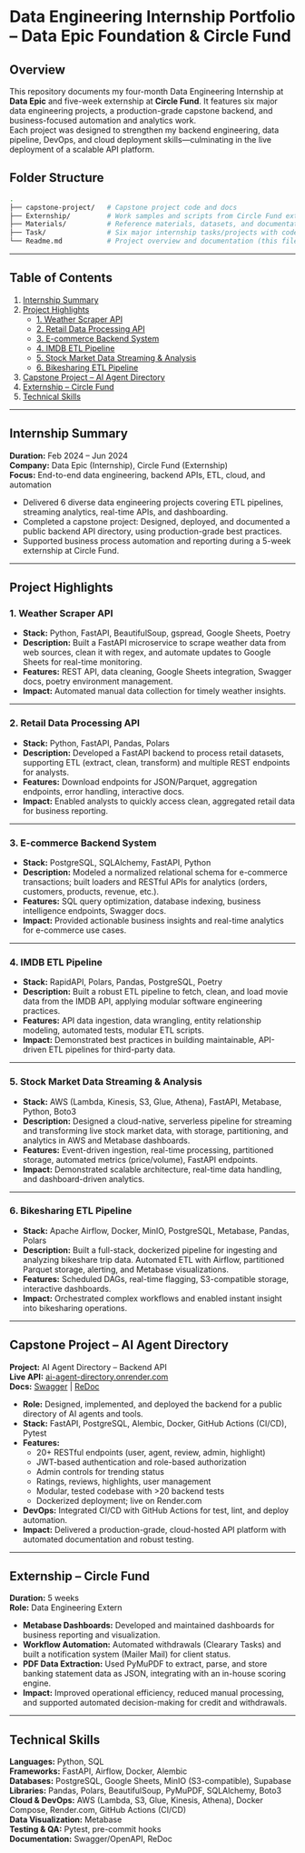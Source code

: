 # Data Engineering Internship Portfolio – Data Epic Foundation & Circle Fund

## Overview
This repository documents my four-month Data Engineering Internship at **Data Epic** and five-week externship at **Circle Fund**. It features six major data engineering projects, a production-grade capstone backend, and business-focused automation and analytics work.  
Each project was designed to strengthen my backend engineering, data pipeline, DevOps, and cloud deployment skills—culminating in the live deployment of a scalable API platform.

## Folder Structure
```bash
.
├── capstone-project/   # Capstone project code and docs
├── Externship/         # Work samples and scripts from Circle Fund externship
├── Materials/          # Reference materials, datasets, and documentation
├── Task/               # Six major internship tasks/projects with code and reports
└── Readme.md           # Project overview and documentation (this file)
```
---

## Table of Contents

1. [Internship Summary](#internship-summary)
2. [Project Highlights](#project-highlights)
    - [1. Weather Scraper API](#1-weather-scraper-api)
    - [2. Retail Data Processing API](#2-retail-data-processing-api)
    - [3. E-commerce Backend System](#3-e-commerce-backend-system)
    - [4. IMDB ETL Pipeline](#4-imdb-etl-pipeline)
    - [5. Stock Market Data Streaming & Analysis](#5-stock-market-data-streaming--analysis)
    - [6. Bikesharing ETL Pipeline](#6-bikesharing-etl-pipeline)
3. [Capstone Project – AI Agent Directory](#capstone-project--ai-agent-directory)
4. [Externship – Circle Fund](#externship--circle-fund)
5. [Technical Skills](#technical-skills)

---

## Internship Summary

**Duration:** Feb 2024 – Jun 2024  
**Company:** Data Epic (Internship), Circle Fund (Externship)  
**Focus:** End-to-end data engineering, backend APIs, ETL, cloud, and automation

- Delivered 6 diverse data engineering projects covering ETL pipelines, streaming analytics, real-time APIs, and dashboarding.
- Completed a capstone project: Designed, deployed, and documented a public backend API directory, using production-grade best practices.
- Supported business process automation and reporting during a 5-week externship at Circle Fund.

---

## Project Highlights

### 1. Weather Scraper API

- **Stack:** Python, FastAPI, BeautifulSoup, gspread, Google Sheets, Poetry
- **Description:** Built a FastAPI microservice to scrape weather data from web sources, clean it with regex, and automate updates to Google Sheets for real-time monitoring.
- **Features:** REST API, data cleaning, Google Sheets integration, Swagger docs, poetry environment management.
- **Impact:** Automated manual data collection for timely weather insights.

---

### 2. Retail Data Processing API

- **Stack:** Python, FastAPI, Pandas, Polars
- **Description:** Developed a FastAPI backend to process retail datasets, supporting ETL (extract, clean, transform) and multiple REST endpoints for analysts.
- **Features:** Download endpoints for JSON/Parquet, aggregation endpoints, error handling, interactive docs.
- **Impact:** Enabled analysts to quickly access clean, aggregated retail data for business reporting.

---

### 3. E-commerce Backend System

- **Stack:** PostgreSQL, SQLAlchemy, FastAPI, Python
- **Description:** Modeled a normalized relational schema for e-commerce transactions; built loaders and RESTful APIs for analytics (orders, customers, products, revenue, etc.).
- **Features:** SQL query optimization, database indexing, business intelligence endpoints, Swagger docs.
- **Impact:** Provided actionable business insights and real-time analytics for e-commerce use cases.

---

### 4. IMDB ETL Pipeline

- **Stack:** RapidAPI, Polars, Pandas, PostgreSQL, Poetry
- **Description:** Built a robust ETL pipeline to fetch, clean, and load movie data from the IMDB API, applying modular software engineering practices.
- **Features:** API data ingestion, data wrangling, entity relationship modeling, automated tests, modular ETL scripts.
- **Impact:** Demonstrated best practices in building maintainable, API-driven ETL pipelines for third-party data.

---

### 5. Stock Market Data Streaming & Analysis

- **Stack:** AWS (Lambda, Kinesis, S3, Glue, Athena), FastAPI, Metabase, Python, Boto3
- **Description:** Designed a cloud-native, serverless pipeline for streaming and transforming live stock market data, with storage, partitioning, and analytics in AWS and Metabase dashboards.
- **Features:** Event-driven ingestion, real-time processing, partitioned storage, automated metrics (price/volume), FastAPI endpoints.
- **Impact:** Demonstrated scalable architecture, real-time data handling, and dashboard-driven analytics.

---

### 6. Bikesharing ETL Pipeline

- **Stack:** Apache Airflow, Docker, MinIO, PostgreSQL, Metabase, Pandas, Polars
- **Description:** Built a full-stack, dockerized pipeline for ingesting and analyzing bikeshare trip data. Automated ETL with Airflow, partitioned Parquet storage, alerting, and Metabase visualizations.
- **Features:** Scheduled DAGs, real-time flagging, S3-compatible storage, interactive dashboards.
- **Impact:** Orchestrated complex workflows and enabled instant insight into bikesharing operations.

---

## Capstone Project – AI Agent Directory

**Project:** AI Agent Directory – Backend API  
**Live API:** [ai-agent-directory.onrender.com](https://ai-agent-directory.onrender.com)  
**Docs:** [Swagger](https://ai-agent-directory.onrender.com/docs) | [ReDoc](https://ai-agent-directory.onrender.com/redoc)

- **Role:** Designed, implemented, and deployed the backend for a public directory of AI agents and tools.
- **Stack:** FastAPI, PostgreSQL, Alembic, Docker, GitHub Actions (CI/CD), Pytest
- **Features:**
    - 20+ RESTful endpoints (user, agent, review, admin, highlight)
    - JWT-based authentication and role-based authorization
    - Admin controls for trending status
    - Ratings, reviews, highlights, user management
    - Modular, tested codebase with >20 backend tests
    - Dockerized deployment; live on Render.com
- **DevOps:** Integrated CI/CD with GitHub Actions for test, lint, and deploy automation.
- **Impact:** Delivered a production-grade, cloud-hosted API platform with automated documentation and robust testing.

---

## Externship – Circle Fund

**Duration:** 5 weeks  
**Role:** Data Engineering Extern

- **Metabase Dashboards:** Developed and maintained dashboards for business reporting and visualization.
- **Workflow Automation:** Automated withdrawals (Clearary Tasks) and built a notification system (Mailer Mail) for client status.
- **PDF Data Extraction:** Used PyMuPDF to extract, parse, and store banking statement data as JSON, integrating with an in-house scoring engine.
- **Impact:** Improved operational efficiency, reduced manual processing, and supported automated decision-making for credit and withdrawals.

---

## Technical Skills

**Languages:** Python, SQL  
**Frameworks:** FastAPI, Airflow, Docker, Alembic  
**Databases:** PostgreSQL, Google Sheets, MinIO (S3-compatible), Supabase  
**Libraries:** Pandas, Polars, BeautifulSoup, PyMuPDF, SQLAlchemy, Boto3  
**Cloud & DevOps:** AWS (Lambda, S3, Glue, Kinesis, Athena), Docker Compose, Render.com, GitHub Actions (CI/CD)  
**Data Visualization:** Metabase  
**Testing & QA:** Pytest, pre-commit hooks  
**Documentation:** Swagger/OpenAPI, ReDoc

